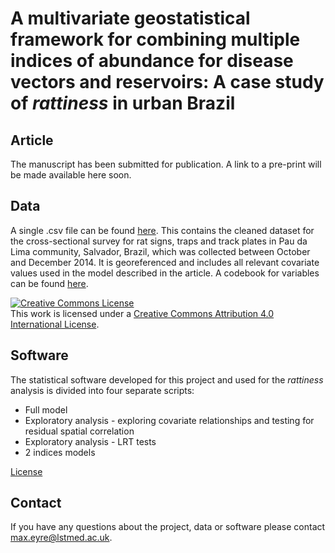 # A multivariate geostatistical framework for combining multiple indices of abundance for disease vectors and reservoirs: A case study of *rattiness* in urban Brazil

## Article
The manuscript has been submitted for publication. A link to a pre-print will be made available here soon.

## Data
A single .csv file can be found [here](). This contains the cleaned dataset for the cross-sectional survey for rat signs, traps and track plates in Pau da Lima community, Salvador, Brazil, which was collected between October and December 2014. It is georeferenced and includes all relevant covariate values used in the model described in the article. A codebook for variables can be found [here]().

<a rel="license" href="http://creativecommons.org/licenses/by/4.0/"><img alt="Creative Commons License" style="border-width:0" src="https://i.creativecommons.org/l/by/4.0/88x31.png" /></a><br />This work is licensed under a <a rel="license" href="http://creativecommons.org/licenses/by/4.0/">Creative Commons Attribution 4.0 International License</a>.

## Software
The statistical software developed for this project and used for the *rattiness* analysis is divided into four separate scripts: 

- Full model
- Exploratory analysis - exploring covariate relationships and testing for residual spatial correlation
- Exploratory analysis - LRT tests
- 2 indices models

[License](https://github.com/maxeyre/Rattiness-1/blob/master/LICENSE)

## Contact
If you have any questions about the project, data or software please contact max.eyre@lstmed.ac.uk.
